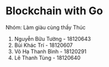 # Blockchain with Go

Nhóm: Làm giàu cùng thầy Thúc

1. Nguyễn Bữu Tường - 18120643
2. Bùi Khác Trí - 18120607
3. Võ Hạ Thanh Bình - 18120291
4. Lê Thanh Tùng - 18120640

